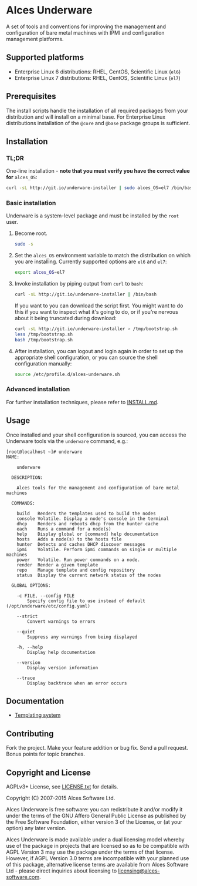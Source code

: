 # Alces Underware

A set of tools and conventions for improving the management and configuration of bare metal machines with IPMI and configuration management platforms.

## Supported platforms

* Enterprise Linux 6 distributions: RHEL, CentOS, Scientific Linux (`el6`)
* Enterprise Linux 7 distributions: RHEL, CentOS, Scientific Linux (`el7`)

## Prerequisites

The install scripts handle the installation of all required packages from your distribution and will install on a minimal base.  For Enterprise Linux distributions installation of the `@core` and `@base` package groups is sufficient.

## Installation

### TL;DR

One-line installation - **note that you must verify you have the correct value for** `alces_OS`:

```bash
curl -sL http://git.io/underware-installer | sudo alces_OS=el7 /bin/bash
```

### Basic installation

Underware is a system-level package and must be installed by the `root` user.

1. Become root.

   ```bash
   sudo -s
   ```

2. Set the `alces_OS` environment variable to match the distribution on which you are installing. Currently supported options are `el6` and `el7`:

     ```bash
     export alces_OS=el7
     ```
   
3. Invoke installation by piping output from `curl` to `bash`:

   ```bash
   curl -sL http://git.io/underware-installer | /bin/bash
   ```

   If you want to you can download the script first.  You might want to do this if you want to inspect what it's going to do, or if you're nervous about it being truncated during download:

   ```bash
   curl -sL http://git.io/underware-installer > /tmp/bootstrap.sh
   less /tmp/bootstrap.sh
   bash /tmp/bootstrap.sh
   ```

4. After installation, you can logout and login again in order to set up the appropriate shell configuration, or you can source the shell configuration manually:

   ```bash
   source /etc/profile.d/alces-underware.sh
   ```

### Advanced installation

For further installation techniques, please refer to [INSTALL.md](INSTALL.md).

## Usage

Once installed and your shell configuration is sourced, you can access the Underware tools via the `underware` command, e.g.:

```
[root@localhost ~]# underware
NAME:

    underware

  DESCRIPTION:

    Alces tools for the management and configuration of bare metal machines

  COMMANDS:
        
    build   Renders the templates used to build the nodes               
    console Volatile. Display a node's console in the terminal          
    dhcp    Renders and reboots dhcp from the hunter cache              
    each    Runs a command for a node(s)                
    help    Display global or [command] help documentation              
    hosts   Adds a node(s) to the hosts file            
    hunter  Detects and caches DHCP discover messages           
    ipmi    Volatile. Perform ipmi commands on single or multiple machines      
    power   Volatile. Run power commands on a node.             
    render  Render a given template             
    repo    Manage template and config repository               
    status  Display the current network status of the nodes     

  GLOBAL OPTIONS:
        
    -c FILE, --config FILE 
        Specify config file to use instead of default
(/opt/underware/etc/config.yaml)
        
    --strict 
        Convert warnings to errors
        
    --quiet 
        Suppress any warnings from being displayed
        
    -h, --help 
        Display help documentation
        
    --version 
        Display version information
        
    --trace 
        Display backtrace when an error occurs
```

## Documentation

- [Templating system](docs/templating-system.md)

## Contributing

Fork the project. Make your feature addition or bug fix. Send a pull request. Bonus points for topic branches.

## Copyright and License

AGPLv3+ License, see [LICENSE.txt](LICENSE.txt) for details.

Copyright (C) 2007-2015 Alces Software Ltd.

Alces Underware is free software: you can redistribute it and/or modify it under the terms of the GNU Affero General Public License as published by the Free Software Foundation, either version 3 of the License, or (at your option) any later version.

Alces Underware is made available under a dual licensing model whereby use of the package in projects that are licensed so as to be compatible with AGPL Version 3 may use the package under the terms of that license. However, if AGPL Version 3.0 terms are incompatible with your planned use of this package, alternative license terms are available from Alces Software Ltd - please direct inquiries about licensing to [licensing@alces-software.com](mailto:licensing@alces-software.com).
